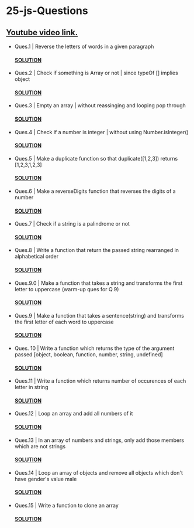 # 25-js-Questions
## [Youtube video link.](https://youtu.be/qJGR9lLcRc0?si=suEvLO_KwUCaFDJL)

* Ques.1 | Reverse the letters of words in a given paragraph
  #### [SOLUTION](/index.js#L4-L10)

* Ques.2 | Check if something is Array or not | since typeOf [] implies object
  #### [SOLUTION](/index.js#L16-L19)

* Ques.3 | Empty an array | without reassinging and looping pop through
  #### [SOLUTION](/index.js#L25-L28)

* Ques.4 | Check if a number is integer | without using Number.isInteger()
  #### [SOLUTION](/index.js#L34-L39)

* Ques.5 | Make a duplicate function so that duplicate([1,2,3]) returns [1,2,3,1,2,3]
  #### [SOLUTION](/index.js#L45-L49)

* Ques.6 | Make a reverseDigits function that reverses the digits of a number
  #### [SOLUTION](/index.js#L54-L73)

* Ques.7 | Check if a string is a palindrome or not
  #### [SOLUTION](/index.js#L78-L82)

* Ques.8 | Write a function that return the passed string rearranged in alphabetical order
  #### [SOLUTION](/index.js#L88-L91)

* Ques.9.0 | Make a function that takes a string and transforms the first letter to uppercase (warm-up ques for Q.9)
  #### [SOLUTION](/index.js#L97-L102)

* Ques.9 | Make a function that takes a sentence(string) and transforms the first letter of each word to uppercase
  #### [SOLUTION](/index.js#L108-L115)

* Ques. 10 | Write a function which returns the type of the argument passed [object, boolean, function, number, string, undefined]
  #### [SOLUTION](/index.js#L197-L205)
  
* Ques.11 | Write a function which returns number of occurences of each letter in string
  #### [SOLUTION](/index.js#L119-L126)

* Ques.12 | Loop an array and add all numbers of it
  #### [SOLUTION](/index.js#L132-L138)

* Ques.13 | In an array of numbers and strings, only add those members which are not strings
  #### [SOLUTION](/index.js#L144-L149)

* Ques.14 | Loop an array of objects and remove all objects which don't have gender's value male
  #### [SOLUTION](/index.js#L155-L170)

* Ques.15 | Write a function to clone an array
  #### [SOLUTION](/index.js#L176-L191)

